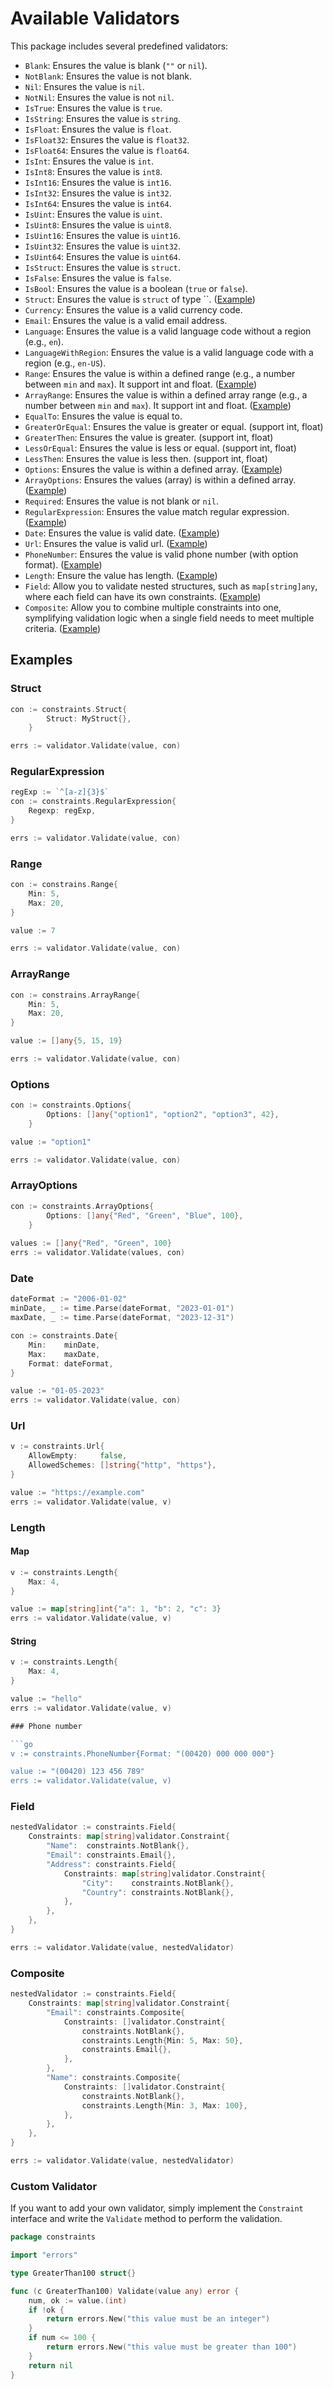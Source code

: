 # Available Validators

This package includes several predefined validators:

- `Blank`: Ensures the value is blank (`""` or `nil`).
- `NotBlank`: Ensures the value is not blank.
- `Nil`: Ensures the value is `nil`.
- `NotNil`: Ensures the value is not `nil`.
- `IsTrue`: Ensures the value is `true`.
- `IsString`: Ensures the value is `string`.
- `IsFloat`: Ensures the value is `float`.
- `IsFloat32`: Ensures the value is `float32`.
- `IsFloat64`: Ensures the value is `float64`.
- `IsInt`: Ensures the value is `int`.
- `IsInt8`: Ensures the value is `int8`.
- `IsInt16`: Ensures the value is `int16`.
- `IsInt32`: Ensures the value is `int32`.
- `IsInt64`: Ensures the value is `int64`.
- `IsUint`: Ensures the value is `uint`.
- `IsUint8`: Ensures the value is `uint8`.
- `IsUint16`: Ensures the value is `uint16`.
- `IsUint32`: Ensures the value is `uint32`.
- `IsUint64`: Ensures the value is `uint64`.
- `IsStruct`: Ensures the value is `struct`.
- `IsFalse`: Ensures the value is `false`.
- `IsBool`: Ensures the value is a boolean (`true` or `false`).
- `Struct`: Ensures the value is `struct` of type ``. ([Example](#struct))
- `Currency`: Ensures the value is a valid currency code.
- `Email`: Ensures the value is a valid email address.
- `Language`: Ensures the value is a valid language code without a region (e.g., `en`).
- `LanguageWithRegion`: Ensures the value is a valid language code with a region (e.g., `en-US`).
- `Range`: Ensures the value is within a defined range (e.g., a number between `min` and `max`). It support int and float. ([Example](#range))
- `ArrayRange`: Ensures the value is within a defined array range (e.g., a number between `min` and `max`). It support int and float. ([Example](#arrayrange))
- `EqualTo`: Ensures the value is equal to.
- `GreaterOrEqual`: Ensures the value is greater or equal. (support int, float)
- `GreaterThen`: Ensures the value is greater. (support int, float)
- `LessOrEqual`: Ensures the value is less or equal. (support int, float)
- `LessThen`: Ensures the value is less then. (support int, float)
- `Options`: Ensures the value is within a defined array. ([Example](#options))
- `ArrayOptions`: Ensures the values (array) is within a defined array. ([Example](#arrayoptions))
- `Required`: Ensures the value is not blank or `nil`.
- `RegularExpression`: Ensures the value match regular expression. ([Example](#regularexpression))
- `Date`: Ensures the value is valid date. ([Example](#date))
- `Url`: Ensures the value is valid url. ([Example](#url))
- `PhoneNumber`: Ensures the value is valid phone number (with option format). ([Example](#phoneNumber))
- `Length`: Ensure the value has length. ([Example](#length))
- `Field`: Allow you to validate nested structures, such as `map[string]any`, where each field can have its own constraints. ([Example](#field))
- `Composite`: Allow you to combine multiple constraints into one, symplifying validation logic when a single field needs to meet multiple criteria. ([Example](#composite))

## Examples

### Struct

```go
con := constraints.Struct{
		Struct: MyStruct{},
	}

errs := validator.Validate(value, con)
```

### RegularExpression

```go
regExp := `^[a-z]{3}$`
con := constraints.RegularExpression{
    Regexp: regExp,
}

errs := validator.Validate(value, con)
```

### Range

```go
con := constrains.Range{
	Min: 5,
	Max: 20,
}

value := 7

errs := validator.Validate(value, con)
```

### ArrayRange

```go
con := constrains.ArrayRange{
	Min: 5,
	Max: 20,
}

value := []any{5, 15, 19}

errs := validator.Validate(value, con)
```

### Options

```go
con := constraints.Options{
		Options: []any{"option1", "option2", "option3", 42},
	}

value := "option1"

errs := validator.Validate(value, con)
```

### ArrayOptions

```go
con := constraints.ArrayOptions{
		Options: []any{"Red", "Green", "Blue", 100},
	}
	
values := []any{"Red", "Green", 100}
errs := validator.Validate(values, con)
```

### Date

```go
dateFormat := "2006-01-02"
minDate, _ := time.Parse(dateFormat, "2023-01-01")
maxDate, _ := time.Parse(dateFormat, "2023-12-31")

con := constraints.Date{
    Min:    minDate,
    Max:    maxDate,
    Format: dateFormat,
}

value := "01-05-2023"
errs := validator.Validate(value, con)
```

### Url

```go
v := constraints.Url{
    AllowEmpty:     false,
    AllowedSchemes: []string{"http", "https"},
}

value := "https://example.com"
errs := validator.Validate(value, v)
```

### Length

#### Map
```go
v := constraints.Length{
    Max: 4,
}

value := map[string]int{"a": 1, "b": 2, "c": 3}
errs := validator.Validate(value, v)
```

#### String
```go
v := constraints.Length{
    Max: 4,
}

value := "hello"
errs := validator.Validate(value, v)

### Phone number

```go
v := constraints.PhoneNumber{Format: "(00420) 000 000 000"}

value := "(00420) 123 456 789"
errs := validator.Validate(value, v)
```

### Field

```go
nestedValidator := constraints.Field{
    Constraints: map[string]validator.Constraint{
        "Name":  constraints.NotBlank{},
        "Email": constraints.Email{},
        "Address": constraints.Field{
            Constraints: map[string]validator.Constraint{
                "City":    constraints.NotBlank{},
                "Country": constraints.NotBlank{},
            },
        },
    },
}

errs := validator.Validate(value, nestedValidator)
```

### Composite

```go
nestedValidator := constraints.Field{
    Constraints: map[string]validator.Constraint{
        "Email": constraints.Composite{
            Constraints: []validator.Constraint{
                constraints.NotBlank{},
                constraints.Length{Min: 5, Max: 50},
                constraints.Email{},
            },
        },
        "Name": constraints.Composite{
            Constraints: []validator.Constraint{
                constraints.NotBlank{},
                constraints.Length{Min: 3, Max: 100},
            },
        },
    },
}

errs := validator.Validate(value, nestedValidator)
```

### Custom Validator
If you want to add your own validator, simply implement the `Constraint` interface and write the `Validate` method to perform the validation.

```go
package constraints

import "errors"

type GreaterThan100 struct{}

func (c GreaterThan100) Validate(value any) error {
	num, ok := value.(int)
	if !ok {
		return errors.New("this value must be an integer")
	}
	if num <= 100 {
		return errors.New("this value must be greater than 100")
	}
	return nil
}

```
